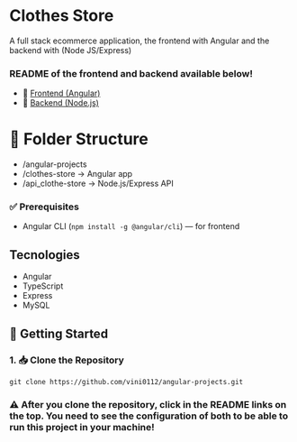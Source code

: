 # Clothes Store
 
A full stack ecommerce application, the frontend with Angular and the backend with (Node JS/Express)

### README of the frontend and backend available below!
- 🔗 [Frontend (Angular)](./clothes-store/README.md)
- 🔗 [Backend (Node.js)](./api_clothe-store/README.md)

# 📁 Folder Structure
- /angular-projects
- /clothes-store → Angular app
- /api_clothe-store → Node.js/Express API

### ✅ Prerequisites
- Angular CLI (`npm install -g @angular/cli`) — for frontend

## Tecnologies
- Angular
- TypeScript
- Express
- MySQL
  
## 🚀 Getting Started
### 1. 📥 Clone the Repository 
  ```
  git clone https://github.com/vini0112/angular-projects.git
  ```
### ⚠️ After you clone the repository, click in the README links on the top. You need to see the configuration of both to be able to run this project in your machine!

    
  
